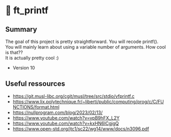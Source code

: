 # :page_facing_up: ft_printf

## Summary

The goal of this project is pretty straightforward. You will recode printf().  
You will mainly learn about using a variable number of arguments. How cool is that??  
It is actually pretty cool :)

- Version 10

## Useful ressources

- https://git.musl-libc.org/cgit/musl/tree/src/stdio/vfprintf.c
- https://www.lix.polytechnique.fr/~liberti/public/computing/prog/c/C/FUNCTIONS/format.html
- https://nullprogram.com/blog/2023/02/13/
- https://www.youtube.com/watch?v=vpB9hFX_L2Y
- https://www.youtube.com/watch?v=kxHN6ICgjgQ
- https://www.open-std.org/jtc1/sc22/wg14/www/docs/n3096.pdf
